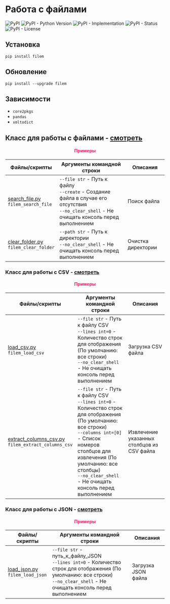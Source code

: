 # Работа с файлами

![PyPI](https://img.shields.io/pypi/v/filem)
![PyPI - Python Version](https://img.shields.io/pypi/pyversions/filem)
![PyPI - Implementation](https://img.shields.io/pypi/implementation/filem)
![PyPI - Status](https://img.shields.io/pypi/status/filem)
![PyPI - License](https://img.shields.io/pypi/l/filem)

## Установка

```shell script
pip install filem
```

## Обновление

```shell script
pip install --upgrade filem
```

## Зависимости

- `core2pkgs`
- `pandas`
- `xmltodict`

## Класс для работы с файлами - [смотреть](https://github.com/DmitryRyumin/pkgs/blob/master/filem/filem/file_manager.py)

<h4 align="center"><span style="color:#EC256F;">Примеры</span></h4>

| Файлы/скрипты | Аргументы командной строки | Описания |
| ------------- | -------------------------- | -------- |
| [search_file.py](https://github.com/DmitryRyumin/pkgs/blob/master/filem/filem/samples/search_file.py)<br>`filem_search_file` | `--file str` - Путь к файлу<br>`--create` - Создание файла в случае его отсутствия<br>`--no_clear_shell` - Не очищать консоль перед выполнением | Поиск файла |
| [clear_folder.py](https://github.com/DmitryRyumin/pkgs/blob/master/filem/filem/samples/clear_folder.py)<br>`filem_clear_folder` | `--path str` - Путь к директории<br>`--no_clear_shell` - Не очищать консоль перед выполнением | Очистка директории |

### Класс для работы с CSV - [смотреть](https://github.com/DmitryRyumin/pkgs/blob/master/filem/filem/csv.py)

<h4 align="center"><span style="color:#EC256F;">Примеры</span></h4>

| Файлы/скрипты | Аргументы командной строки | Описания |
| ------------- | -------------------------- | -------- |
| [load_csv.py](https://github.com/DmitryRyumin/pkgs/blob/master/filem/filem/samples/load_csv.py)<br>`filem_load_csv` | `--file str` - Путь к файлу CSV<br>`--lines int=0` - Количество строк для отображения (По умолчанию: все строки)<br>`--no_clear_shell` - Не очищать консоль перед выполнением | Загрузка CSV файла |
| [extract_columns_csv.py](https://github.com/DmitryRyumin/pkgs/blob/master/filem/filem/samples/extract_columns_csv.py)<br>`filem_extract_columns_csv` | `--file str` - Путь к файлу CSV<br>`--lines int=0` - Количество строк для отображения (По умолчанию: все строки)<br>`--columns int=[0]` - Список номеров столбцов для извлечения (По умолчанию: все столбцы)<br>`--no_clear_shell` - Не очищать консоль перед выполнением | Извлечение указанных столбцов из CSV файла |

### Класс для работы с JSON - [смотреть](https://github.com/DmitryRyumin/pkgs/blob/master/filem/filem/json.py)

<h4 align="center"><span style="color:#EC256F;">Примеры</span></h4>

| Файлы/скрипты | Аргументы командной строки | Описания |
| ------------- | -------------------------- | -------- |
| [load_json.py](https://github.com/DmitryRyumin/pkgs/blob/master/filem/filem/samples/load_json.py)<br>`filem_load_json` | `--file str` - путь_к_файлу_JSON<br>`--lines int=0` - Количество строк для отображения (По умолчанию: все строки)<br>`--no_clear_shell` - Не очищать консоль перед выполнением | Загрузка JSON файла |
